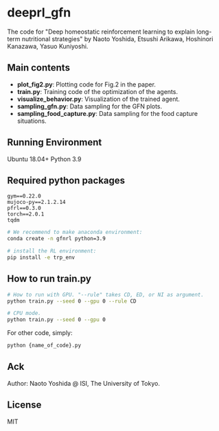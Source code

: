 # deeprl_gfn
The code for "Deep homeostatic reinforcement learning to explain long-term nutritional strategies" by Naoto Yoshida, Etsushi Arikawa, Hoshinori Kanazawa, Yasuo Kuniyoshi.

## Main contents
- **plot_fig2.py**: Plotting code for Fig.2 in the paper.  
- **train.py**:  Training code of the optimization of the agents.
- **visualize_behavior.py**: Visualization of the trained agent.
- **sampling_gfn.py**: Data sampling for the GFN plots.
- **sampling_food_capture.py**: Data sampling for the food capture situations.

## Running Environment
Ubuntu 18.04+
Python 3.9

## Required python packages
```
gym==0.22.0
mujoco-py==2.1.2.14
pfrl==0.3.0
torch==2.0.1
tqdm
```

```bash
# We recommend to make anaconda environment:
conda create -n gfnrl python=3.9

# install the RL environment:
pip install -e trp_env
```

## How to run train.py
```bash
# How to run with GPU. "--rule" takes CD, ED, or NI as argument.  
python train.py --seed 0 --gpu 0 --rule CD

# CPU mode.
python train.py --seed 0 --gpu 0
```

For other code, simply:
```bash
python {name_of_code}.py
```

## Ack
Author: Naoto Yoshida @ ISI, The University of Tokyo.
## License
MIT
